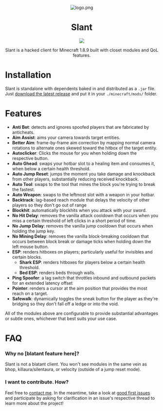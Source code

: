 
<div align = center>

![logo.png](src/main/resources/logo.png)

# Slant


![](https://tokei.rs/b1/github/jameesyy/slant)

Slant is a hacked client for Minecraft 1.8.9 built with closet modules and QoL features.
</div>

# Installation
Slant is standalone with dependents baked in and distributed as a `.jar` file. Just [download the latest release](https://github.com/jameesyy/slant/releases) and put it in your `./minecraft/mods/` folder.

# Features
- **Anti Bot**: detects and ignores spoofed players that are fabricated by anticheats.
- **Aim Assist**: aims your camera towards target entities.
- **Better Aim**: frame-by-frame aim correction by mapping normal camera rotations to alternate ones skewed toward the hitbox of the target entity.
- **Autoclicker**: Clicks the mouse for you when holding down the respective button.
- **Auto Ghead**: swaps your hotbar slot to a healing item and consumes it, when below a certain health threshold.
- **Auto Jump Reset**: jumps the moment you take damage and knockback from other players, substantially reducing received knockback.
- **Auto Tool**: swaps to the tool that mines the block you're trying to break the fastest.
- **Auto Weapon**: swaps to the leftmost slot with a weapon in your hotbar.
- **Backtrack**: lag-based reach module that delays the velocity of other players so they don't go out of range
- **Blockhit**: automatically blockhits when you attack with your sword.
- **No Hit Delay**: removes the vanilla attack cooldown that occurs when you miss a certain threshold of left clicks in a short period of time.
- **No Jump Delay**: removes the vanilla jump cooldown that occurs when holding the jump key.
- **No Mining Delay**: removes the vanilla block-breaking cooldown that occurs between block break or damage ticks when holding down the left mouse button.
- **ESP**: renders hitboxes on players; particularly useful for invisibles and certain blocks.
  - **Shark ESP**: renders hitboxes for players below a certain health threshold.
  - **Bed ESP**: renders beds through walls.
- **Ping Spoofer**: a lag switch that throttles inbound and outbound packets for an extended latency offset
- **Pointer**: renders a cursor at the aim position that provides the most reach on a target.
- **Safewalk**: dynamically toggles the sneak button for the player as they're bridging so they don't fall off a ledge or into the void.

All of the modules above are configurable to provide substantial advantages or subtle ones, whichever that best suits your use case.

# FAQ
### Why no [blatant feature here]?
Slant is not a blatant client. You won't see modules in the same vein as bhop, killaura/silentaura, or velocity (outside of a jump reset mode).

### I want to contribute. How?
Feel free to [contact me](mailto:jameson@jbey.dev). In the meantime, take a look at [good first issues](https://github.com/jameesyy/slant/issues?q=is%3Aissue+is%3Aopen+label%3A%22good+first+issue%22) and participate by asking for clarification in an issue's respective thread to learn more about the project!

